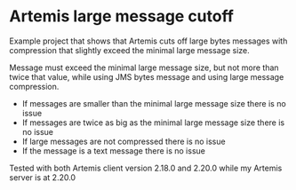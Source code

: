 # Artemis large message cutoff

Example project that shows that Artemis cuts off large bytes messages with compression that slightly exceed the minimal large message size.

Message must exceed the minimal large message size, but not more than twice that value, while using JMS bytes message and using large message compression.

- If messages are smaller than the minimal large message size there is no issue
- If messages are twice as big as the minimal large message size there is no issue
- If large messages are not compressed there is no issue
- If the message is a text message there is no issue

Tested with both Artemis client version 2.18.0 and 2.20.0 while my Artemis server is at 2.20.0
